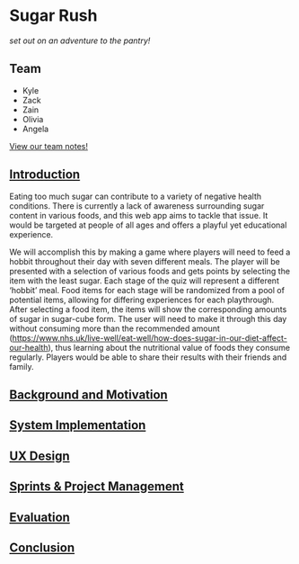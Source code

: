 # Sugar Rush

*set out on an adventure to the pantry!*

## Team

* Kyle
* Zack
* Zain
* Olivia
* Angela

 [View our team notes!](https://1drv.ms/u/s!ArK70JvM660kiJU316Riv8bJ639P4A)

## [Introduction](Introduction)

Eating too much sugar can contribute to a variety of negative health conditions. There is currently a lack of awareness surrounding sugar content in various foods, and this web app aims to tackle that issue. It would be targeted at people of all ages and offers a playful yet educational experience. 

We will accomplish this by making a game where players will need to feed a hobbit throughout their day with seven different meals. The player will be presented with a selection of various foods and gets points by selecting the item with the least sugar. Each stage of the quiz will represent a different ‘hobbit’ meal. Food items for each stage will be randomized from a pool of potential items, allowing for differing experiences for each playthrough. After selecting a food item, the items will show the corresponding amounts of sugar in sugar-cube form. The user will need to make it through this day without consuming more than the recommended amount (https://www.nhs.uk/live-well/eat-well/how-does-sugar-in-our-diet-affect-our-health), thus learning about the nutritional value of foods they consume regularly. Players would be able to share their results with their friends and family. 

[objectives]: https://github.com/kesteckb/COMSM-SEGP/blob/589a88fab268159178cd2475934a3c967123bc37/image.png

## [Background and Motivation](BackgroundAndMotivation)

## [System Implementation](SystemImplementation)

## [UX Design](UXDesign)

## [Sprints & Project Management](SprintsAndProjectManagement)

## [Evaluation](Evaluation)

## [Conclusion](Conclusion)
